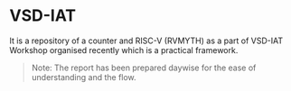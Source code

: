 # VSD-IAT
It is a repository of a counter and RISC-V (RVMYTH) as a part of VSD-IAT Workshop organised recently which is a practical framework.

> Note: The report has been prepared daywise for the ease of understanding and the flow.
